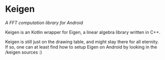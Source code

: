 # Keigen

_A FFT computation library for Android_

Keigen is an Kotlin wrapper for Eigen, a linear algebra library written in C++.

Keigen is still just on the drawing table, and might stay there for all eternity. If so, one can
at least find how to setup Eigen on Android by looking in the /keigen sources :)
